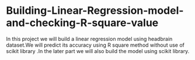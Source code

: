 # Building-Linear-Regression-model-and-checking-R-square-value
In this project we will build a linear regression model using headbrain dataset.We will predict its accuracy using R square method without use of scikit library .In the later part we will also build the model using scikit library.

